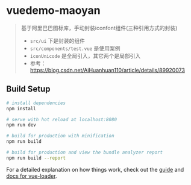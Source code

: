 # vuedemo-maoyan

> 基于阿里巴巴图标库，手动封装iconfont组件(三种引用方式的封装)
> - `src/ui` 下是封装的组件
> - `src/components/test.vue` 是使用案例
> - `iconUnicode` 是全局引入，其它两个是局部引入
> - 参考： https://blog.csdn.net/AiHuanhuan110/article/details/89920073

## Build Setup

``` bash
# install dependencies
npm install

# serve with hot reload at localhost:8080
npm run dev

# build for production with minification
npm run build

# build for production and view the bundle analyzer report
npm run build --report
```

For a detailed explanation on how things work, check out the [guide](http://vuejs-templates.github.io/webpack/) and [docs for vue-loader](http://vuejs.github.io/vue-loader).
